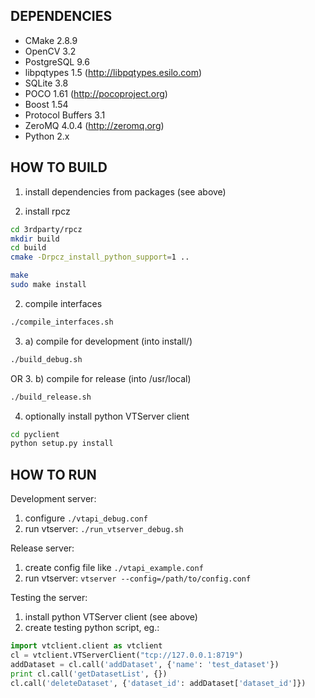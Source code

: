 ## DEPENDENCIES

* CMake 2.8.9
* OpenCV 3.2
* PostgreSQL 9.6
* libpqtypes 1.5 (http://libpqtypes.esilo.com)
* SQLite 3.8
* POCO 1.61 (http://pocoproject.org)
* Boost 1.54
* Protocol Buffers 3.1
* ZeroMQ 4.0.4 (http://zeromq.org)
* Python 2.x

## HOW TO BUILD

1. install dependencies from packages (see above)

2. install rpcz
```bash
cd 3rdparty/rpcz
mkdir build
cd build
cmake -Drpcz_install_python_support=1 ..

make
sudo make install
```

2. compile interfaces
```bash
./compile_interfaces.sh
```

3. a) compile for development (into install/)
```bash
./build_debug.sh
```
OR
3. b) compile for release (into /usr/local)
```bash
./build_release.sh
```

4. optionally install python VTServer client
```bash
cd pyclient
python setup.py install
```


## HOW TO RUN

Development server:
1. configure `./vtapi_debug.conf`
2. run vtserver:
`./run_vtserver_debug.sh`

Release server:
1. create config file like `./vtapi_example.conf`
2. run vtserver:
`vtserver --config=/path/to/config.conf`

Testing the server:
1. install python VTServer client (see above)
2. create testing python script, eg.:
```python
import vtclient.client as vtclient
cl = vtclient.VTServerClient("tcp://127.0.0.1:8719")
addDataset = cl.call('addDataset', {'name': 'test_dataset'})
print cl.call('getDatasetList', {})
cl.call('deleteDataset', {'dataset_id': addDataset['dataset_id']})
```
